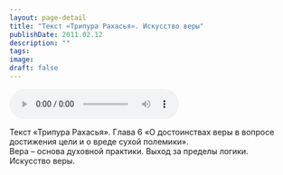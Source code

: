 ```yaml
---
layout: page-detail
title: "Текст «Трипура Рахасья». Искусство веры"
publishDate: 2011.02.12
description: ""
tags:
image:
draft: false
---
```


<audio title="2011.02.12 - Текст «Трипура Рахасья». Искусство веры.mp3" src="/upload/iblock/32a/32aafee749962ab26fa0fe4e3a6c867a.mp3" controls=""></audio>

 Текст «Трипура Рахасья». Глава 6 «О достоинствах веры в вопросе достижения цели и о вреде сухой полемики».  
 Вера – основа духовной практики. Выход за пределы логики.  
 Искусство веры.  

  

